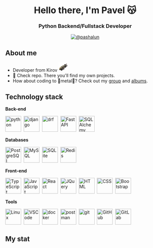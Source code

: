 <div id="header" align="center">
    <h1>Hello there, I'm Pavel 😽</h1>
    <h3>Python Backend/Fullstack Developer</h3>
</div>

<div id="social" align="center">
    <a href="https://t.me/pashalun">
        <img alt="@pashalun" src="https://img.shields.io/badge/Telegram-blue?logo=telegram">
    </a>
</div>

## About me

- Developer from Kirov <img src="src/pngwing.com (2).png" title="Kirov" width=30 height="30"/>
- 🫵 Check repo. There you'll find my own projects.
- How about coding to 🤘metal🤘? Check out my <a href="https://m.vk.com/morti_ruins"> group</a> and <a href="https://youtube.com/playlist?list=PLa6c78cXfD0gLM_EB9p21WtJb-Irqr6eX&si=B0WqQLJz5dIIPjCn">albums</a>.

## Technology stack

**Back-end**

<img src="https://cdn.jsdelivr.net/gh/devicons/devicon@latest/icons/python/python-original.svg" title="python" width=50 height="50"/>&nbsp;
<img src="https://cdn.jsdelivr.net/gh/devicons/devicon@latest/icons/django/django-plain-wordmark.svg" title="django" width=50 height="50"/>&nbsp;
<img src="https://cdn.jsdelivr.net/gh/devicons/devicon@latest/icons/djangorest/djangorest-original.svg" title="drf" width=50 height="50"/>&nbsp;
<img src="https://cdn.jsdelivr.net/gh/devicons/devicon@latest/icons/fastapi/fastapi-original-wordmark.svg" title="FastAPI" width=50 height="50"/>&nbsp;
<img src="https://cdn.jsdelivr.net/gh/devicons/devicon@latest/icons/sqlalchemy/sqlalchemy-original.svg" title="SQLAlchemy" width=50 height="50"/>

**Databases**

<img src="https://cdn.jsdelivr.net/gh/devicons/devicon@latest/icons/postgresql/postgresql-original.svg" title="PostgreSQL" width=50 height="50"/>&nbsp;
<img src="https://cdn.jsdelivr.net/gh/devicons/devicon@latest/icons/mysql/mysql-original-wordmark.svg" title="MySQL" width=50 height="50"/>&nbsp;
<img src="https://cdn.jsdelivr.net/gh/devicons/devicon@latest/icons/sqlite/sqlite-original-wordmark.svg" title="SQLite" width=50 height="50"/>&nbsp;
<img src="https://cdn.jsdelivr.net/gh/devicons/devicon@latest/icons/redis/redis-original.svg" title="Redis" width=50 height="50"/>

**Front-end**


<img src="https://cdn.jsdelivr.net/gh/devicons/devicon@latest/icons/typescript/typescript-original.svg" title="TypeScript" width=50 height="50"/>&nbsp;
<img src="https://cdn.jsdelivr.net/gh/devicons/devicon@latest/icons/javascript/javascript-original.svg" title="JavaScript" width=50 height="50"/>&nbsp;
<img src="https://cdn.jsdelivr.net/gh/devicons/devicon@latest/icons/react/react-original-wordmark.svg" title="React" width=50 height="50"/>&nbsp;
<img src="https://cdn.jsdelivr.net/gh/devicons/devicon@latest/icons/jquery/jquery-original-wordmark.svg" title="JQuery" width=50 height="50"/>&nbsp;
<img src="https://cdn.jsdelivr.net/gh/devicons/devicon@latest/icons/html5/html5-original-wordmark.svg" title="HTML" width=50 height="50"/>&nbsp;
<img src="https://cdn.jsdelivr.net/gh/devicons/devicon@latest/icons/css3/css3-original-wordmark.svg" title="CSS" width=50 height="50"/>&nbsp;
<img src="https://cdn.jsdelivr.net/gh/devicons/devicon@latest/icons/bootstrap/bootstrap-original.svg" title="Bootstrap" width=50 height="50"/>

**Tools**

<img src="https://cdn.jsdelivr.net/gh/devicons/devicon@latest/icons/linux/linux-original.svg" title="Linux" width=50 height="50"/>&nbsp;
<img src="https://cdn.jsdelivr.net/gh/devicons/devicon@latest/icons/vscode/vscode-original.svg" title="VSCode" width=50 height="50"/>&nbsp;
<img src="https://cdn.jsdelivr.net/gh/devicons/devicon@latest/icons/docker/docker-original.svg" title="docker" width=50 height="50"/>&nbsp;
<img src="https://cdn.jsdelivr.net/gh/devicons/devicon@latest/icons/postman/postman-original.svg" title="postman" width=50 height="50"/>&nbsp;
<img src="https://cdn.jsdelivr.net/gh/devicons/devicon@latest/icons/git/git-original.svg" title="git" width=50 height="50"/>&nbsp;
<img src="https://cdn.jsdelivr.net/gh/devicons/devicon@latest/icons/github/github-original.svg" title="GitHub" width=50 height="50"/>&nbsp;
<img src="https://cdn.jsdelivr.net/gh/devicons/devicon@latest/icons/gitlab/gitlab-original.svg" title="GitLab" width=50 height="50"/>

## My stat

<div id="stat" align="center">
    <img src="https://github-profile-summary-cards.vercel.app/api/cards/profile-details?username=RossohinPavel&theme=dark" alt=""/>
    <img src="https://github-readme-stats.vercel.app/api?username=RossohinPavel&theme=dark&show_icons=true&hide_border=true&count_private=true" height=190 alt=""/>
    <img src="https://github-readme-stats.vercel.app/api/top-langs/?username=RossohinPavel&theme=dark&show_icons=true&hide_border=true&layout=compact" height=190 alt=""/>
</div>
